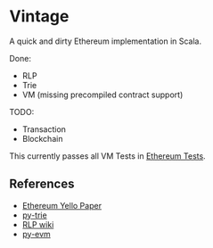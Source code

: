 Vintage
==
A quick and dirty Ethereum implementation in Scala.

Done:
- RLP
- Trie
- VM (missing precompiled contract support)

TODO:
- Transaction
- Blockchain

This currently passes all VM Tests in [Ethereum Tests](http://ethereum-tests.readthedocs.io/en/latest/index.html).

References
--
- [Ethereum Yello Paper](https://ethereum.github.io/yellowpaper/paper.pdf)
- [py-trie](https://github.com/ethereum/py-trie)
- [RLP wiki](https://github.com/ethereum/wiki/wiki/RLP)
- [py-evm](https://github.com/ethereum/py-evm)
